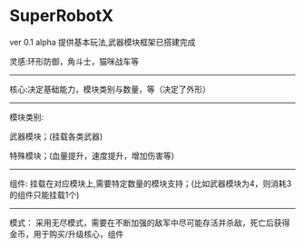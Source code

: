 # SuperRobotX

ver 0.1 alpha
提供基本玩法,武器模块框架已搭建完成

灵感:环形防御，角斗士，猫咪战车等

---

核心:决定基础能力，模块类别与数量，等（决定了外形）

---

模块类别:

武器模块；(挂载各类武器) 

特殊模块；(血量提升，速度提升，增加伤害等)

---

组件: 挂载在对应模块上,需要特定数量的模块支持；(比如武器模块为4，则消耗3的组件只能挂载1个) 

---

模式： 采用无尽模式，需要在不断加强的敌军中尽可能存活并杀敌，死亡后获得金币，用于购买/升级核心，组件